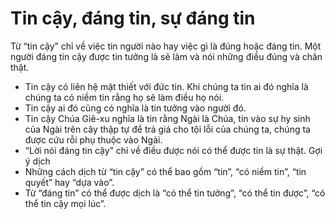 # Tin cậy, đáng tin, sự đáng tin

Từ “tin cậy” chỉ về việc tin người nào hay việc gì là đúng hoặc đáng tin. Một người đáng tin cậy được tin tưởng là sẽ làm và nói những điều đúng và chân thật.
- Tin cậy có liên hệ mật thiết với đức tin. Khi chúng ta tin ai đó nghĩa là chúng ta có niềm tin rằng họ sẽ làm điều họ nói. 
- Tin cậy ai đó cũng có nghĩa là tin tưởng vào người đó. 
- Tin cậy Chúa Giê-xu nghĩa là tin rằng Ngài là Chúa, tin vào sự hy sinh của Ngài trên cây thập tự để trả giá cho tội lỗi của chúng ta, chúng ta được cứu rỗi phụ thuộc vào Ngài. 
- “Lời nói đáng tin cậy” chỉ về điều được nói có thể được tin là sự thật.
Gợi ý dịch
- Những cách dịch từ “tin cậy” có thể bao gồm “tin”, “có niềm tin”, “tin quyết” hay “dựa vào”. 
- Từ “đáng tin” có thể được dịch là “có thể tin tưởng”, “có thể tin được”, “có thể tin cậy mọi lúc”.

